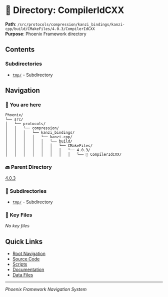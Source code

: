 # 📁 Directory: CompilerIdCXX

**Path**: `/src/protocols/compression/kanzi_bindings/kanzi-cpp/build/CMakeFiles/4.0.3/CompilerIdCXX`  
**Purpose**: Phoenix Framework directory

## Contents

### Subdirectories
- [`tmp/`](./tmp/DIRECTORY_MAP.md) - Subdirectory

## Navigation

### 📍 You are here
```
Phoenix/
└── src/
│   └── protocols/
│   │   └── compression/
│   │   │   └── kanzi_bindings/
│   │   │   │   └── kanzi-cpp/
│   │   │   │   │   └── build/
│   │   │   │   │   │   └── CMakeFiles/
│   │   │   │   │   │   │   └── 4.0.3/
│   │   │   │   │   │   │   │   └── 📍 CompilerIdCXX/

```

### 🔙 Parent Directory
[4.0.3](..)

### 📂 Subdirectories
- [`tmp/`](./tmp/DIRECTORY_MAP.md) - Subdirectory

### 📄 Key Files
*No key files*

## Quick Links
- [Root Navigation](/NAVIGATION.md)
- [Source Code](/src/DIRECTORY_MAP.md)
- [Scripts](/scripts/DIRECTORY_MAP.md)
- [Documentation](/docs/DIRECTORY_MAP.md)
- [Data Files](/data/DIRECTORY_MAP.md)

---
*Phoenix Framework Navigation System*
